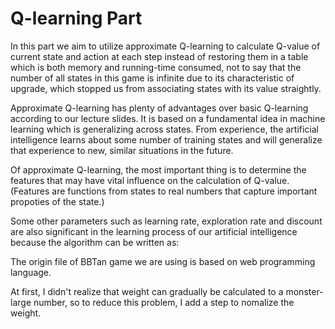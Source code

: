 # Q-learning Part

In this part we aim to utilize approximate Q-learning to calculate Q-value of current state and action at each step instead of restoring them in a table which is both memory and running-time consumed, not to say that the number of all states in this game is infinite due to its characteristic of upgrade, which stopped us from associating states with its value straightly. 

Approximate Q-learning has plenty of advantages over basic Q-learning according to our lecture slides. It is based on a fundamental idea in machine learning which is generalizing across states. From experience, the artificial intelligence learns about some number of training states and will generalize that experience to new, similar situations in the future.

Of approximate Q-learning, the most important thing is to determine the features that may have vital influence on the calculation of Q-value. (Features are functions from states to real numbers that capture important propoties of the state.)

Some other parameters such as learning rate, exploration rate and discount are also significant in the learning process of our artificial intelligence because the algorithm can be written as:




The origin file of BBTan game we are using is based on web programming language. 


At first, I didn't realize that weight can gradually be calculated to a monster-large number, so to reduce this problem, I add a step to nomalize the weight.

